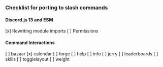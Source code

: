 ### Checklist for porting to slash commands

#### Discord.js 13 and ESM
[x] Rewriting module imports
[ ] Permissions

#### Command Interactions
[ ] bazaar
[x] calendar
[ ] forge
[ ] help
[ ] info
[ ] jerry
[ ] leaderboards
[ ] skills
[ ] togglelayout
[ ] weight
